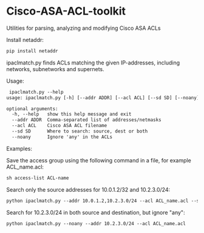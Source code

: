 # Cisco-ASA-ACL-toolkit
Utilities for parsing, analyzing and modifying Cisco ASA ACLs

Install netaddr:

```sh
pip install netaddr
```

ipaclmatch.py finds ACLs matching the given IP-addresses, including networks, subnetworks and supernets.

Usage:

```txt
 ipaclmatch.py --help
usage: ipaclmatch.py [-h] [--addr ADDR] [--acl ACL] [--sd SD] [--noany]

optional arguments:
  -h, --help   show this help message and exit
  --addr ADDR  Comma-separated list of addresses/netmasks
  --acl ACL    Cisco ASA ACL filename
  --sd SD      Where to search: source, dest or both
  --noany      Ignore 'any' in the ACLs
```

Examples:

Save the access group using the following command in a file, for example ACL_name.acl:

```txt
sh access-list ACL-name
```

Search only the source addresses for 10.0.1.2/32 and 10.2.3.0/24:

```txt
python ipaclmatch.py --addr 10.0.1.2,10.2.3.0/24 --acl ACL_name.acl --sd source
```

Search for 10.2.3.0/24 in both source and destination, but ignore "any":

```txt
python ipaclmatch.py --noany --addr 10.2.3.0/24 --acl ACL_name.acl 
```



